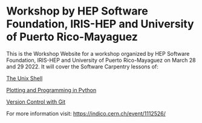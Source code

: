 # Workshop by HEP Software Foundation, IRIS-HEP and University of Puerto Rico-Mayaguez

This is the Workshop Website for a workshop organized by  HEP Software Foundation, IRIS-HEP and University of Puerto Rico-Mayaguez on March 28 and 29 2022. It will cover the Software Carpentry lessons of: 

[The Unix Shell](https://swcarpentry.github.io/shell-novice/)

[Plotting and Programming in Python](https://swcarpentry.github.io/python-novice-gapminder/)

[Version Control with Git](https://swcarpentry.github.io/git-novice/)

For more information visit: https://indico.cern.ch/event/1112526/
